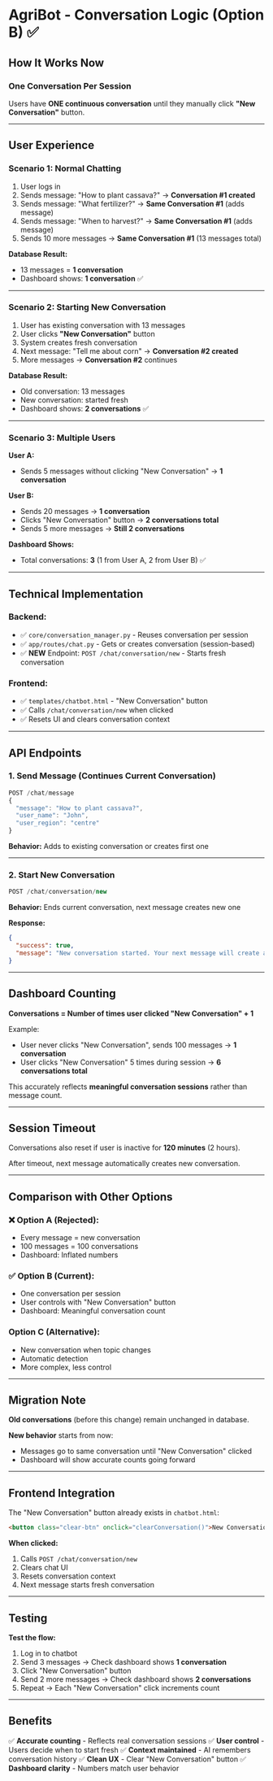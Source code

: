 # AgriBot - Conversation Logic (Option B) ✅

## How It Works Now

### **One Conversation Per Session**

Users have **ONE continuous conversation** until they manually click **"New Conversation"** button.

---

## User Experience

### **Scenario 1: Normal Chatting**
1. User logs in
2. Sends message: "How to plant cassava?" → **Conversation #1 created**
3. Sends message: "What fertilizer?" → **Same Conversation #1** (adds message)
4. Sends message: "When to harvest?" → **Same Conversation #1** (adds message)
5. Sends 10 more messages → **Same Conversation #1** (13 messages total)

**Database Result:**
- 13 messages = **1 conversation**
- Dashboard shows: **1 conversation** ✅

---

### **Scenario 2: Starting New Conversation**
1. User has existing conversation with 13 messages
2. User clicks **"New Conversation"** button
3. System creates fresh conversation
4. Next message: "Tell me about corn" → **Conversation #2 created**
5. More messages → **Conversation #2** continues

**Database Result:**
- Old conversation: 13 messages
- New conversation: started fresh
- Dashboard shows: **2 conversations** ✅

---

### **Scenario 3: Multiple Users**
**User A:**
- Sends 5 messages without clicking "New Conversation" → **1 conversation**

**User B:**
- Sends 20 messages → **1 conversation**
- Clicks "New Conversation" button → **2 conversations total**
- Sends 5 more messages → **Still 2 conversations**

**Dashboard Shows:**
- Total conversations: **3** (1 from User A, 2 from User B) ✅

---

## Technical Implementation

### **Backend:**
- ✅ `core/conversation_manager.py` - Reuses conversation per session
- ✅ `app/routes/chat.py` - Gets or creates conversation (session-based)
- ✅ **NEW** Endpoint: `POST /chat/conversation/new` - Starts fresh conversation

### **Frontend:**
- ✅ `templates/chatbot.html` - "New Conversation" button
- ✅ Calls `/chat/conversation/new` when clicked
- ✅ Resets UI and clears conversation context

---

## API Endpoints

### **1. Send Message (Continues Current Conversation)**
```javascript
POST /chat/message
{
  "message": "How to plant cassava?",
  "user_name": "John",
  "user_region": "centre"
}
```
**Behavior:** Adds to existing conversation or creates first one

---

### **2. Start New Conversation**
```javascript
POST /chat/conversation/new
```
**Behavior:** Ends current conversation, next message creates new one

**Response:**
```json
{
  "success": true,
  "message": "New conversation started. Your next message will create a fresh conversation."
}
```

---

## Dashboard Counting

**Conversations = Number of times user clicked "New Conversation" + 1**

Example:
- User never clicks "New Conversation", sends 100 messages → **1 conversation**
- User clicks "New Conversation" 5 times during session → **6 conversations total**

This accurately reflects **meaningful conversation sessions** rather than message count.

---

## Session Timeout

Conversations also reset if user is inactive for **120 minutes** (2 hours).

After timeout, next message automatically creates new conversation.

---

## Comparison with Other Options

### ❌ **Option A (Rejected):**
- Every message = new conversation
- 100 messages = 100 conversations
- Dashboard: Inflated numbers

### ✅ **Option B (Current):**
- One conversation per session
- User controls with "New Conversation" button
- Dashboard: Meaningful conversation count

### **Option C (Alternative):**
- New conversation when topic changes
- Automatic detection
- More complex, less control

---

## Migration Note

**Old conversations** (before this change) remain unchanged in database.

**New behavior** starts from now:
- Messages go to same conversation until "New Conversation" clicked
- Dashboard will show accurate counts going forward

---

## Frontend Integration

The "New Conversation" button already exists in `chatbot.html`:

```html
<button class="clear-btn" onclick="clearConversation()">New Conversation</button>
```

**When clicked:**
1. Calls `POST /chat/conversation/new`
2. Clears chat UI
3. Resets conversation context
4. Next message starts fresh conversation

---

## Testing

**Test the flow:**
1. Log in to chatbot
2. Send 3 messages → Check dashboard shows **1 conversation**
3. Click "New Conversation" button
4. Send 2 more messages → Check dashboard shows **2 conversations**
5. Repeat → Each "New Conversation" click increments count

---

## Benefits

✅ **Accurate counting** - Reflects real conversation sessions
✅ **User control** - Users decide when to start fresh
✅ **Context maintained** - AI remembers conversation history
✅ **Clean UX** - Clear "New Conversation" button
✅ **Dashboard clarity** - Numbers match user behavior
